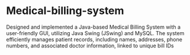 # Medical-billing-system
Designed and implemented a Java-based Medical Billing System
with a user-friendly GUI, utilizing Java Swing (JSwing) and MySQL. The system
efficiently manages patient records, including names, addresses, phone
numbers, and associated doctor information, linked to unique bill IDs
